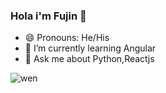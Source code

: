 ### Hola i'm Fujin 👋

- 😄 Pronouns: He/His
- 🌱 I’m currently learning Angular
- 💬 Ask me about Python,Reactjs 


![wen](https://user-images.githubusercontent.com/45332370/141328040-5ae267ad-61d1-43df-9b41-3dd4224ae707.gif)
